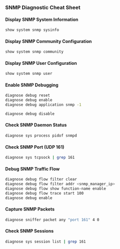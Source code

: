 ### SNMP Diagnostic Cheat Sheet

#### Display SNMP System Information

```bash
show system snmp sysinfo
```

#### Display SNMP Community Configuration

```bash
show system snmp community
```

#### Display SNMP User Configuration

```bash
show system snmp user
```

#### Enable SNMP Debugging

```bash
diagnose debug reset
diagnose debug enable
diagnose debug application snmp -1
```

```bash
diagnose debug disable
```

#### Check SNMP Daemon Status

```bash
diagnose sys process pidof snmpd
```

#### Check SNMP Port (UDP 161)

```bash
diagnose sys tcpsock | grep 161
```

#### Debug SNMP Traffic Flow

```bash
diagnose debug flow filter clear
diagnose debug flow filter addr <snmp_manager_ip>
diagnose debug flow show function-name enable
diagnose debug flow trace start 100
diagnose debug enable
```

#### Capture SNMP Packets

```bash
diagnose sniffer packet any "port 161" 4 0
```

#### Check SNMP Sessions

```bash
diagnose sys session list | grep 161
```